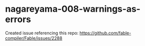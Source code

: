 # nagareyama-008-warnings-as-errors

Created issue referencing this repo: https://github.com/fable-compiler/Fable/issues/2288
